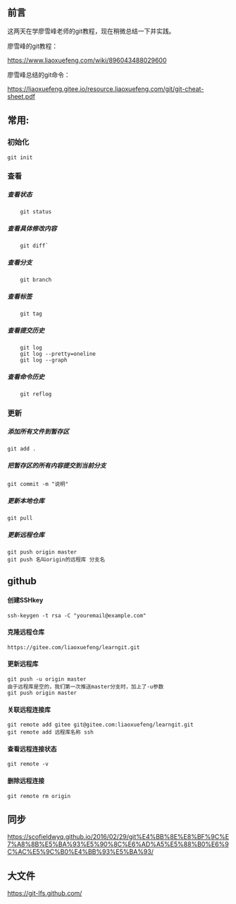 ## 前言

这两天在学廖雪峰老师的git教程，现在稍微总结一下并实践。

廖雪峰的git教程：

https://www.liaoxuefeng.com/wiki/896043488029600

廖雪峰总结的git命令：

https://liaoxuefeng.gitee.io/resource.liaoxuefeng.com/git/git-cheat-sheet.pdf

## 常用:

### 初始化

`git init`

### 查看

##### 	查看状态

		git status

##### 	查看具体修改内容

		git diff`

##### 	查看分支

		git branch

##### 	查看标签

		git tag

##### 	查看提交历史

		git log
		git log --pretty=oneline
		git log --graph

##### 	查看命令历史

		git reflog

### 更新

##### 添加所有文件到暂存区

	git add .

##### 把暂存区的所有内容提交到当前分支

	git commit -m "说明"

##### 更新本地仓库

	git pull

##### 更新远程仓库

	git push origin master
	git push 名叫origin的远程库 分支名

## github

#### 创建SSHkey

	ssh-keygen -t rsa -C "youremail@example.com"

#### 克隆远程仓库

	https://gitee.com/liaoxuefeng/learngit.git

#### 更新远程库

	git push -u origin master
	由于远程库是空的，我们第一次推送master分支时，加上了-u参数
	git push origin master

#### 关联远程连接库

	git remote add gitee git@gitee.com:liaoxuefeng/learngit.git
	git remote add 远程库名称 ssh

#### 查看远程连接状态

	git remote -v

#### 删除远程连接

	git remote rm origin

## 同步

https://scofieldwyq.github.io/2016/02/29/git%E4%BB%8E%E8%BF%9C%E7%A8%8B%E5%BA%93%E5%90%8C%E6%AD%A5%E5%88%B0%E6%9C%AC%E5%9C%B0%E4%BB%93%E5%BA%93/



## 大文件

https://git-lfs.github.com/

